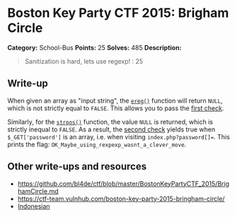 # Boston Key Party CTF 2015: Brigham Circle

**Category:** School-Bus
**Points:** 25
**Solves:** 485
**Description:**

> Sanitization is hard, lets use regexp! : 25

## Write-up

When given an array as "input string", the [`ereg()`](http://php.net/manual/en/function.ereg.php) function will return `NULL`, which is not strictly equal to `FALSE`. This allows you to pass the [first check](https://github.com/ctfs/write-ups-2015/blob/master/boston-key-party-2015/school-bus/brigham-circle/52.10.107.64/index.txt#L12).

Similarly, for the [`strpos()`](http://php.net/manual/en/function.strpos.php) function, the value `NULL` is returned, which is strictly inequal to `FALSE`. 
As a result, the [second check](https://github.com/ctfs/write-ups-2015/blob/master/boston-key-party-2015/school-bus/brigham-circle/52.10.107.64/index.txt#L14) yields true when `$_GET['password']` is an array, i.e. when visiting `index.php?password[]=`.
This prints the flag: `OK_Maybe_using_rexpexp_wasnt_a_clever_move`.

## Other write-ups and resources

* <https://github.com/bl4de/ctf/blob/master/BostonKeyPartyCTF_2015/BrighamCircle.md>
* <https://ctf-team.vulnhub.com/boston-key-party-2015-bringham-circle/>
* [Indonesian](http://blog.rentjong.net/2015/03/boston-key-party-2015-brigham-circle.html)
